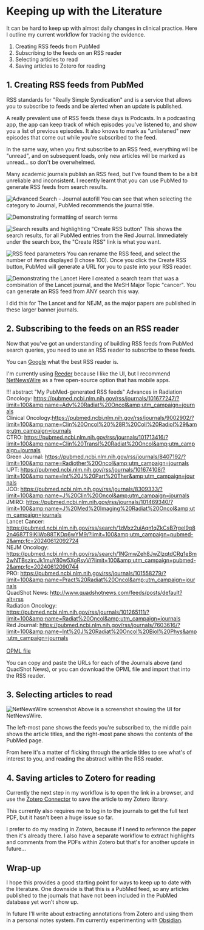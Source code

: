 # Keeping up with the Literature

It can be hard to keep up with almost daily changes in clinical practice. Here I outline my current workflow for tracking the evidence.

1. Creating RSS feeds from PubMed
2. Subscribing to the feeds on an RSS reader
3. Selecting articles to read
4. Saving articles to Zotero for reading

## 1. Creating RSS feeds from PubMed
RSS standards for "Really Simple Syndication" and is a service that allows you to subscribe to feeds and be alerted when an update is published.

A really prevalent use of RSS feeds these days is Podcasts. In a podcasting app, the app can keep track of which episodes you've listened to, and show you a list of previous episodes. It also knows to mark as "unlistened" new episodes that come out while you're subscribed to the feed.

In the same way, when you first subscribe to an RSS feed, everything will be "unread", and on subsequent loads, only new articles will be marked as unread... so don't be overwhelmed.

Many academic journals publish an RSS feed, but I've found them to be a bit unreliable and inconsistent. I recently learnt that you can use PubMed to generate RSS feeds from search results.

![Advanced Search - Journal autofill](img/rss1.png)
You can see that when selecting the category to Journal, PubMed recommends the journal title. 

![Demonstrating formatting of search terms](img/rss2.png)

![Search results and highlighting "Create RSS button"](img/rss3.png)
This shows the search results, for all PubMed entries from the Red Journal. Immediately under the search box, the "Create RSS" link is what you want.

![RSS feed parameters](img/rss4.png)
You can rename the RSS feed, and select the number of items displayed (I chose 100). Once you click the Create RSS button, PubMed will generate a URL for you to paste into your RSS reader.

![Demonstrating the Lancet](img/rss5.png)
Here I created a search team that was a combination of the Lancet journal, and the MeSH Major Topic "cancer". You can generate an RSS feed from ANY search this way.

I did this for The Lancet and for NEJM, as the major papers are published in these larger banner journals.

## 2. Subscribing to the feeds on an RSS reader
Now that you've got an understanding of building RSS feeds from PubMed search queries, you need to use an RSS reader to subscribe to these feeds.

You can [Google](https://www.google.com/search?q=best+RSS+reader+app) what the best RSS reader is.

I'm currently using [Reeder](https://www.reederapp.com/) because I like the UI, but I recommend [NetNewsWire](https://netnewswire.com/) as a free open-source option that has mobile apps.

!!! abstract "My PubMed-generated RSS feeds"
    Advances in Radiation Oncology: https://pubmed.ncbi.nlm.nih.gov/rss/journals/101677247/?limit=100&amp;name=Adv%20Radiat%20Oncol&amp;utm_campaign=journals<br>
    Clinical Oncology:https://pubmed.ncbi.nlm.nih.gov/rss/journals/9002902/?limit=100&amp;name=Clin%20Oncol%20%28R%20Coll%20Radiol%29&amp;utm_campaign=journals<br>
    CTRO: https://pubmed.ncbi.nlm.nih.gov/rss/journals/101713416/?limit=100&amp;name=Clin%20Transl%20Radiat%20Oncol&amp;utm_campaign=journals<br>
    Green Journal: https://pubmed.ncbi.nlm.nih.gov/rss/journals/8407192/?limit=100&amp;name=Radiother%20Oncol&amp;utm_campaign=journals<br>
    IJPT: https://pubmed.ncbi.nlm.nih.gov/rss/journals/101674108/?limit=100&amp;name=Int%20J%20Part%20Ther&amp;utm_campaign=journals<br>
    JCO: https://pubmed.ncbi.nlm.nih.gov/rss/journals/8309333/?limit=100&amp;name=J%20Clin%20Oncol&amp;utm_campaign=journals<br>
    JMIRO: https://pubmed.ncbi.nlm.nih.gov/rss/journals/101469340/?limit=100&amp;name=J%20Med%20Imaging%20Radiat%20Oncol&amp;utm_campaign=journals<br>
    Lancet Cancer: https://pubmed.ncbi.nlm.nih.gov/rss/search/1zMxz2uiAqn1qZkCsB7rgeI9q82n4687T9lKlWo88TKDp6wYM9/?limit=100&amp;utm_campaign=pubmed-2&amp;fc=20240612092724<br>
    NEJM Oncology: https://pubmed.ncbi.nlm.nih.gov/rss/search/1NGmwZeh8JwZIzqtdCRg1eBm2wNTBszircJk1muY80w5XgRsvV/?limit=100&amp;utm_campaign=pubmed-2&amp;fc=20240612090744<br>
    PRO: https://pubmed.ncbi.nlm.nih.gov/rss/journals/101558279/?limit=100&amp;name=Pract%20Radiat%20Oncol&amp;utm_campaign=journals<br>
    QuadShot News: http://www.quadshotnews.com/feeds/posts/default?alt=rss<br>
    Radiation Oncology: https://pubmed.ncbi.nlm.nih.gov/rss/journals/101265111/?limit=100&amp;name=Radiat%20Oncol&amp;utm_campaign=journals<br>
    Red Journal: https://pubmed.ncbi.nlm.nih.gov/rss/journals/7603616/?limit=100&amp;name=Int%20J%20Radiat%20Oncol%20Biol%20Phys&amp;utm_campaign=journals<br><br>
    [OPML file](attachments/RadOnc.opml)

You can copy and paste the URLs for each of the Journals above (and QuadShot News), or you can download the OPML file and import that into the RSS reader.

## 3. Selecting articles to read

![NetNewsWire screenshot](img/rss6.png)
Above is a screenshot showing the UI for NetNewsWire.

The left-most pane shows the feeds you're subscribed to, the middle pain shows the article titles, and the right-most pane shows the contents of the PubMed page.

From here it's a matter of flicking through the article titles to see what's of interest to you, and reading the abstract within the RSS reader.

## 4. Saving articles to Zotero for reading

Currently the next step in my workflow is to open the link in a browser, and use the [Zotero Connector](https://www.zotero.org/download/connectors) to save the article to my Zotero library.

This currently also requires me to log in to the journals to get the full text PDF, but it hasn't been a huge issue so far.

I prefer to do my reading in Zotero, because if I need to reference the paper then it's already there. I also have a separate workflow to extract highlights and comments from the PDFs within Zotero but that's for another update in future...

## Wrap-up

I hope this provides a good starting point for ways to keep up to date with the literature. One downside is that this is a PubMed feed, so any articles published to the journals that have not been included in the PubMed database yet won't show up.

In future I'll write about extracting annotations from Zotero and using them in a personal notes system. I'm currently experimenting with [Obsidian](https://obsidian.md/).